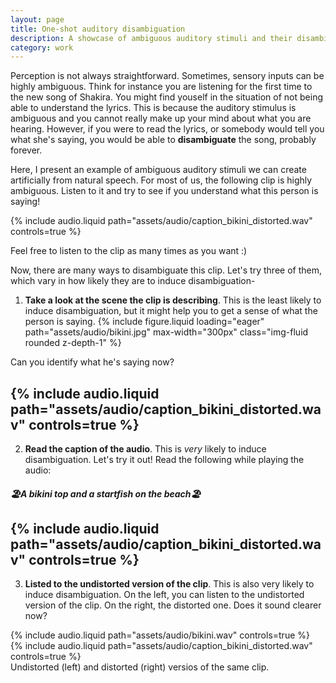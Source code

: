```yaml
---
layout: page
title: One-shot auditory disambiguation  
description: A showcase of ambiguous auditory stimuli and their disambiguation
category: work
---
```


Perception is not always straightforward. Sometimes, sensory inputs can be highly ambiguous. Think for instance you are listening for the first time to the new song of Shakira. You might find youself in the situation of not being able to understand the lyrics. This is because the auditory stimulus is ambiguous and you cannot really make up your mind about what you are hearing. However, if you were to read the lyrics, or somebody would tell you what she's saying, you would be able to **disambiguate** the song, probably forever.

Here, I present an example of ambiguous auditory stimuli we can create artificially from natural speech. For most of us, the following clip is highly ambiguous. Listen to it and try to see if you understand what this person is saying!

{% include audio.liquid path="assets/audio/caption_bikini_distorted.wav" controls=true %}
<div class="caption">
    Feel free to listen to the clip as many times as you want :)
</div>

Now, there are many ways to disambiguate this clip. Let's try three of them, which vary in how likely they are to induce disambiguation-

1) **Take a look at the scene the clip is describing**. This is the least likely to induce disambiguation, but it might help you to get a sense of what the person is saying.
 {% include figure.liquid loading="eager" path="assets/audio/bikini.jpg" max-width="300px" class="img-fluid rounded z-depth-1" %} 

Can you identify what he's saying now?

{% include audio.liquid path="assets/audio/caption_bikini_distorted.wav" controls=true %}
-----

2) **Read the caption of the audio**. This is _very_ likely to induce disambiguation. Let's try it out! Read the following while playing the audio:
##### 🏖️A bikini top and a startfish on the beach🏖️
{% include audio.liquid path="assets/audio/caption_bikini_distorted.wav" controls=true %}
-----

3) **Listed to the undistorted version of the clip**. This is also very likely to induce disambiguation. On the left, you can listen to the undistorted version of the clip. On the right, the distorted one. Does it sound clearer now?

<div class="row mt-3">
    <div class="col-sm mt-3 mt-md-0">
        {% include audio.liquid path="assets/audio/bikini.wav" controls=true %}
    </div>
    <div class="col-sm mt-3 mt-md-0">
        {% include audio.liquid path="assets/audio/caption_bikini_distorted.wav" controls=true %}
    </div>
</div>
<div class="caption">
    Undistorted (left) and distorted (right) versios of the same clip.
</div>

